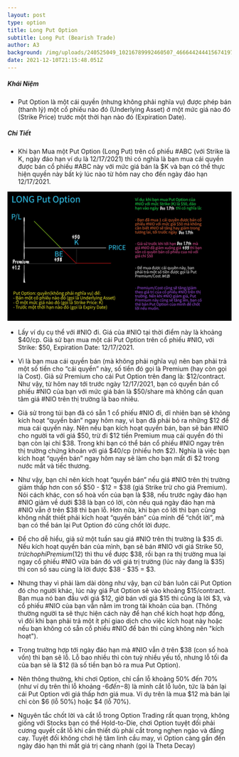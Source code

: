 ```yaml
---
layout: post
type: option
title: Long Put Option
subtitle: Long Put (Bearish Trade)
author: A3
background: /img/uploads/240525049_10216789992460507_4666442444156741978_n.jpeg
date: 2021-12-10T21:15:48.051Z
---
```

##### Khái Niệm

* Put Option là một cái quyền (nhưng không phải nghĩa vụ) được phép bán (thanh lý) một cổ phiếu nào đó (Underlying Asset) ở một mức giá nào đó (Strike Price) trước một thời hạn nào đó (Expiration Date).

##### Chi Tiết

* Khi bạn Mua một Put Option (Long Put) trên cổ phiếu #ABC (với Strike là K, ngày đáo hạn ví dụ là 12/17/2021) thì có nghĩa là bạn mua cái quyền được bán cổ phiếu #ABC này với mức giá bán là $K và bạn có thể thực hiện quyền này bất kỳ lúc nào từ hôm nay cho đến ngày đáo hạn 12/17/2021.

![Long Put](/img/uploads/240525049_10216789992460507_4666442444156741978_n.jpeg "Long Put")

* Lấy ví dụ cụ thể với #NIO đi. Giá của #NIO tại thời điểm này là khoảng $40/cp. Giả sử bạn mua một cái Put Option trên cổ phiếu #NIO, với Strike: $50, Expiration Date: 12/17/2021.

* Vì là bạn mua cái quyền bán (mà không phải nghĩa vụ) nên bạn phải trả một số tiền cho “cái quyền” này, số tiền đó gọi là Premium (hay còn gọi là Cost). Giả sử Premium cho cái Put Option trên đang là: $12/contract. Như vậy, từ hôm nay tới trước ngày 12/17/2021, bạn có quyền bán cổ phiếu #NIO của bạn với mức giá bán là $50/share mà không cần quan tâm giá #NIO trên thị trường là bao nhiêu.

* Giả sử trong túi bạn đã có sẵn 1 cổ phiếu #NIO đi, dĩ nhiên bạn sẽ không kích hoạt “quyền bán” ngay hôm nay, vì bạn đã phải bỏ ra những $12 để mua cái quyền này. Nên nếu bạn kích hoạt quyền bán, bạn sẽ bán #NIO cho người ta với giá $50, trừ đi $12 tiền Premium mua cái quyền đó thì bạn còn lại chỉ $38. Trong khi bạn có thể bán cổ phiếu #NIO ngay trên thị trường chứng khoán với giá $40/cp (nhiều hơn $2). Nghĩa là việc bạn kích hoạt “quyền bán” ngay hôm nay sẽ làm cho bạn mất đi $2 trong nước mắt và tiếc thương.

* Như vậy, bạn chỉ nên kích hoạt “quyền bán” nếu giá #NIO trên thị trường giảm thấp hơn con số $50 - $12 = $38 (giá Strike trừ cho giá Premium). Nói cách khác, con số hoà vốn của bạn là $38, nếu trước ngày đáo hạn #NIO giảm về dưới $38 là bạn có lời, còn nếu quá ngày đáo hạn mà #NIO vẫn ở trên $38 thì bạn lỗ. Hơn nữa, khi bạn có lời thì bạn cũng không nhất thiết phải kích hoạt “quyền bán” của mình để “chốt lời”, mà bạn có thể bán lại Put Option đó cũng chốt lời được.

* Để cho dễ hiểu, giả sử một tuần sau giá #NIO trên thị trường là $35 đi. Nếu kích hoạt quyền bán của mình, bạn sẽ bán #NIO với giá Strike $50, trừ cho phí Premium ($12) thì thu về được $38, rồi bạn ra thị trường mua lại ngay cổ phiếu #NIO vừa bán đó với giá trị trường (lúc này đang là $35) thì con số sau cùng là lời được $38 - $35 = $3.

* Nhưng thay vì phải làm dài dòng như vậy, bạn cứ bán luôn cái Put Option đó cho người khác, lúc này giá Put Option sẽ vào khoảng $15/contract. Bạn mua nó ban đầu với giá $12, giờ bán với giá $15 thì cũng là lời $3, và cổ phiếu #NIO của bạn vẫn nằm im trong tài khoản của bạn. (Thông thường người ta sẽ thực hiện cách này để hạn chế kích hoạt hợp đồng, vì đôi khi bạn phải trả một ít phí giao dịch cho việc kích hoạt này hoặc nếu bạn không có sẵn cổ phiếu #NIO để bán thì cũng không nên "kích hoạt").

* Trong trường hợp tới ngày đáo hạn mà #NIO vẫn ở trên $38 (con số hoà vốn) thì bạn sẽ lỗ. Lỗ bao nhiều thì còn tuỳ nhiều yếu tố, nhưng lỗ tối đa của bạn sẽ là $12 (là số tiền bạn bỏ ra mua Put Option).

* Nên thông thường, khi chơi Option, chỉ cần lỗ khoảng 50% đến 70% (như ví dụ trên thì lỗ khoảng -$6 đến -$8) là mình cắt lỗ luôn, tức là bán lại cái Put Option với giá thấp hơn giá mua. Ví dụ trên là mua $12 mà bán lại chỉ còn $6 (lỗ 50%) hoặc $4 (lỗ 70%).

* Nguyên tắc chốt lời và cắt lỗ trong Option Trading rất quan trọng, không giống với Stocks bạn có thể Hold-to-Die, chơi Option tuyệt đối phải cương quyết cắt lỗ khi cần thiết dù phải cắt trong nghẹn ngào và đắng cay. Tuyệt đối không chơi hệ tâm linh cầu may, vì Option càng gần đến ngày đáo hạn thì mất giá trị càng nhanh (gọi là Theta Decay)